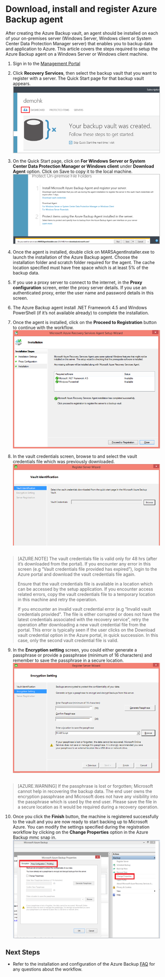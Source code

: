 <properties
   pageTitle="Download, Install and Register Azure Backup agent"
   description="Learn how & where to download the Azure Backup agent, installation steps and how to register the Azure Backup agent using the vault credentials"
   services="backup"
   documentationCenter=""
   authors="prvijay"
   manager="shreeshd"
   editor=""/>
<tags
   ms.service="backup"
   ms.devlang="na"
   ms.topic="article"
   ms.tgt_pltfrm="na"
   ms.workload="storage-backup-recovery"
   ms.date="04/08/2015"
   ms.author="prvijay"/>

# Download, install and register Azure Backup agent

After creating the Azure Backup vault, an agent should be installed on each of your on-premises server (Windows Server, Windows client or System Center Data Protection Manager server) that enables you to backup data and application to Azure. This article covers the steps required to setup the Azure Backup agent on a Windows Server or Windows client machine.

1. Sign in to the [Management Portal](https://manage.windowsazure.com/)

2. Click **Recovery Services**, then select the backup vault that you want to register with a server. The Quick Start page for that backup vault appears. <br/>
![Quick start][1]

3. On the Quick Start page, click on **For Windows Server or System Center Data Protection Manager or Windows client** under **Download Agent** option. Click on Save to copy it to the local machine. <br/>
![Save agent][2]

4. Once the agent is installed, double click on MARSAgentInstaller.exe to launch the installation of the Azure Backup agent. Choose the installation folder and scratch folder required for the agent. The cache location specified must have free space which is at least 5% of the backup data.

5.	If you use a proxy server to connect to the internet, in the **Proxy configuration** screen, enter the proxy server details. If you use an authenticated proxy, enter the user name and password details in this screen.

6.	The Azure Backup agent install .NET Framework 4.5 and Windows PowerShell (if it’s not available already) to complete the installation.

7.	Once the agent is installed, click on the **Proceed to Registration** button to continue with the workflow. <br/>
![Register][3]

8. In the vault credentials screen, browse to and select the vault credentials file which was previously downloaded. <br/>
![Vault credentials][4] <br/> <br/>
> [AZURE.NOTE] The vault credentials file is valid only for 48 hrs (after it’s downloaded from the portal). If you encounter any error in this screen (e.g “Vault credentials file provided has expired”), login to the Azure portal and download the vault credentials file again.
>
> Ensure that the vault credentials file is available in a location which can be accessed by the setup application. If you encounter access related errors, copy the vault credentials file to a temporary location in this machine and retry the operation.
>
> If you encounter an invalid vault credential error (e.g “Invalid vault credentials provided". The file is either corrupted or does not have the latest credentials associated with the recovery service”, retry the operation after downloading a new vault credential file from the portal. This error is typically seen if the user clicks on the Download vault credential option in the Azure portal, in quick succession. In this case, only the second vault credential file is valid.

9. In the **Encryption setting** screen, you could either generate a passphrase or provide a passphrase (minimum of 16 characters) and remember to save the passphrase in a secure location. <br/>
![Encryption][5] <br/> <br/>
> [AZURE.WARNING] If the passphrase is lost or forgotten; Microsoft cannot help in recovering the backup data. The end user owns the encryption passphrase and Microsoft does not have any visibility into the passphrase which is used by the end user. Please save the file in a secure location as it would be required during a recovery operation.

10. Once you click the **Finish** button, the machine is registered successfully to the vault and you are now ready to start backing up to Microsoft Azure. You can modify the settings specified during the registration workflow by clicking on the **Change Properties** option in the Azure Backup mmc snap in. <br/>
![Change Properties][6]

## Next Steps
+ Refer to the installation and configuration of the Azure Backup [FAQ](backup-azure-backup-faq.md) for any questions about the workflow.


<!--Image references-->
[1]: ./media/backup-azure-backup-download-register/quickstart.png
[2]: ./media/backup-azure-backup-download-register/agent.png
[3]: ./media/backup-azure-backup-download-register/register.png
[4]: ./media/backup-azure-backup-download-register/vc.png
[5]: ./media/backup-azure-backup-download-register/encryption.png
[6]: ./media/backup-azure-backup-download-register/change.png
